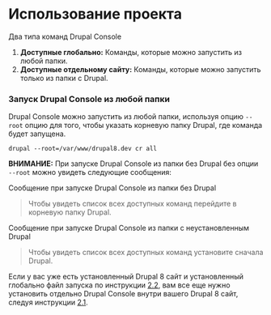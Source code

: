 # Использование проекта

Два типа команд Drupal Console

1. **Доступные глобально:** Команды, которые можно запустить из любой папки.
2. **Доступные отдельному сайту:** Команды, которые можно запустить только из папки с Drupal.

### Запуск Drupal Console из любой папки 

Drupal Console можно запустить из любой папки, используя опцию `--root` опцию для того, чтобы указать корневую папку Drupal, где команда будет запущена. 

```
drupal --root=/var/www/drupal8.dev cr all
```
**ВНИМАНИЕ:** При запуске Drupal Console из папки без Drupal без опции `--root` можно увидеть следующие сообщения:

Сообщение при запуске Drupal Console из папки без Drupal
> Чтобы увидеть список всех доступных команд перейдите в корневую папку Drupal.

Сообщение при запуске Drupal Console из папки с неустановленным Drupal
> Чтобы увидеть список всех доступных команд установите сначала Drupal.

Если у вас уже есть установленный Drupal 8 сайт и установленный глобально файл запуска по инструкции [2.2](../getting/launcher.md), вам все еще нужно установить отдельно Drupal Console внутри вашего Drupal 8 сайт, следуя инструкции [2.1](../getting/composer.md).
